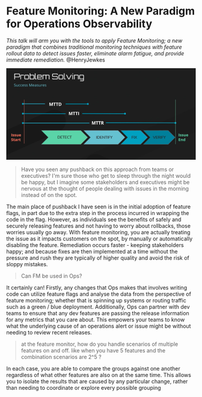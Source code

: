 # Feature Monitoring: A New Paradigm for Operations Observability

*This talk will arm you with the tools to apply Feature Monitoring; a new paradigm that combines traditional monitoring techniques with feature rollout data to detect issues faster, eliminate alarm fatigue, and provide immediate remediation.* @HenryJewkes

![problem-solving](./assets/problem-solving.png)

> Have you seen any pushback on this approach from teams or executives? I'm sure those who get to sleep through the night would be happy, but I imagine some stakeholders and executives might be nervous at the thought of people dealing with issues in the morning instead of on the spot.

The main place of pushback I have seen is in the initial adoption of feature flags, in part due to the extra step in the process incurred in wrapping the code in the flag. However, as individuals see the benefits of safely and securely releasing features and not having to worry about rollbacks, those worries usually go away. With feature monitoring, you are actually treating the issue as it impacts customers on the spot, by manually or automatically disabling the feature. Remediation occurs faster - keeping stakeholders happy; and because fixes are then implemented at a time without the pressure and rush they are typically of higher quality and avoid the risk of sloppy mistakes.

> Can FM be used in Ops?

It certainly can! Firstly, any changes that Ops makes that involves writing code can utilize feature flags and analyse the data from the perspective of feature monitoring; whether that is spinning up systems or routing traffic such as a green / blue deployment. Additionally, Ops can partner with dev teams to ensure that any dev features are passing the release information for any metrics that you care about. This empowers your teams to know what the underlying cause of an operations alert or issue might be without needing to review recent releases.

> at the feature monitor, how do you handle scenarios of multiple features on and off. like when you have 5 features and the combination scenarios are 2^5 ?

In each case, you are able to compare the groups against one another regardless of what other features are also on at the same time. This allows you to isolate the results that are caused by any particular change, rather than needing to coordinate or explore every possible grouping

